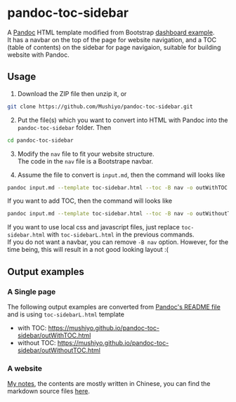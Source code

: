 # pandoc-toc-sidebar
A [Pandoc](http://pandoc.org/) HTML template modified from Bootstrap [dashboard example](http://getbootstrap.com/examples/dashboard/).  
It has a navbar on the top of the page for website navigation, and a TOC (table of contents) on the sidebar for page navigaion, suitable for building website with Pandoc.

## Usage
1. Download the ZIP file then unzip it, or  
  ```sh
  git clone https://github.com/Mushiyo/pandoc-toc-sidebar.git
  ```
  
2. Put the file(s) which you want to convert into HTML with Pandoc into the `pandoc-toc-sidebar` folder.
  Then
  ```sh
  cd pandoc-toc-sidebar
  ```

3. Modify the `nav` file to fit your website structure.  
   The code in the `nav` file is a Bootstrape navbar.
  
4. Assume the file to convert is `input.md`, then the command will looks like
  ```sh
  pandoc input.md --template toc-sidebar.html --toc -B nav -o outWithTOC.html
  ```
  If you want to add TOC, then the command will looks like
  ```sh
  pandoc input.md --template toc-sidebar.html --toc -B nav -o outWithoutTOC.html
  ```
  If you want to use local css and javascript files, just replace `toc-sidebar.html` with `toc-sidebarL.html` in the previous commands.  
  If you do not want a navbar, you can remove `-B nav` option. However, for the time being, this will result in a not good looking layout :(

## Output examples
### A Single page
The following output examples are converted from [Pandoc's README file](https://github.com/jgm/pandoc/blob/master/README) and is using `toc-sidebarL.html` template
* with TOC: <https://mushiyo.github.io/pandoc-toc-sidebar/outWithTOC.html>
* without TOC: <https://mushiyo.github.io/pandoc-toc-sidebar/outWithoutTOC.html>

### A website
[My notes](http://twilightzone.gitlab.io/), the contents are mostly written in Chinese, you can find the markdown source files [here](https://github.com/Mushiyo/note).
